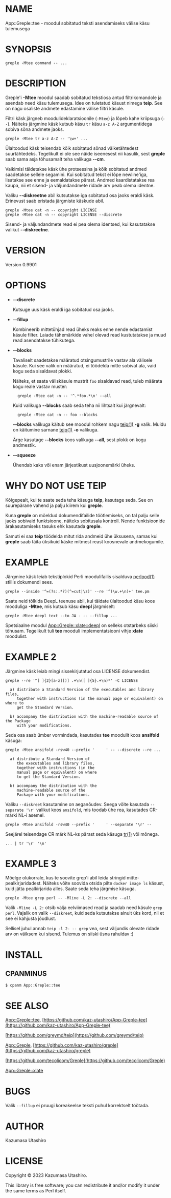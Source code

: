 # NAME

App::Greple::tee - moodul sobitatud teksti asendamiseks välise käsu tulemusega

# SYNOPSIS

    greple -Mtee command -- ...

# DESCRIPTION

Greple'i **-Mtee** moodul saadab sobitatud tekstiosa antud filtrikomandole ja asendab need käsu tulemusega. Idee on tuletatud käsust nimega **teip**. See on nagu osaliste andmete edastamine välise filtri käsule.

Filtri käsk järgneb moodulideklaratsioonile (`-Mtee`) ja lõpeb kahe kriipsuga (`--`). Näiteks järgmine käsk kutsub käsu `tr` käsu `a-z A-Z` argumentidega sobiva sõna andmete jaoks.

    greple -Mtee tr a-z A-Z -- '\w+' ...

Ülaltoodud käsk teisendab kõik sobitatud sõnad väiketähtedest suurtähtedeks. Tegelikult ei ole see näide iseenesest nii kasulik, sest **greple** saab sama asja tõhusamalt teha valikuga **--cm**.

Vaikimisi täidetakse käsk ühe protsessina ja kõik sobitatud andmed saadetakse sellele segamini. Kui sobitatud tekst ei lõpe newline'iga, lisatakse see enne ja eemaldatakse pärast. Andmed kaardistatakse rea kaupa, nii et sisend- ja väljundandmete ridade arv peab olema identne.

Valiku **--diskreetne** abil kutsutakse iga sobitatud osa jaoks eraldi käsk. Erinevust saab eristada järgmiste käskude abil.

    greple -Mtee cat -n -- copyright LICENSE
    greple -Mtee cat -n -- copyright LICENSE --discrete

Sisend- ja väljundandmete read ei pea olema identsed, kui kasutatakse valikut **--diskreetne**.

# VERSION

Version 0.9901

# OPTIONS

- **--discrete**

    Kutsuge uus käsk eraldi iga sobitatud osa jaoks.

- **--fillup**

    Kombineerib mittetühjad read üheks reaks enne nende edastamist käsule filter. Laiade tähemärkide vahel olevad read kustutatakse ja muud read asendatakse tühikutega.

- **--blocks**

    Tavaliselt saadetakse määratud otsingumustrile vastav ala välisele käsule. Kui see valik on määratud, ei töödelda mitte sobivat ala, vaid kogu seda sisaldavat plokki.

    Näiteks, et saata väliskäsule mustrit `foo` sisaldavad read, tuleb määrata kogu reale vastav muster:

        greple -Mtee cat -n -- '^.*foo.*\n' --all

    Kuid valikuga **--blocks** saab seda teha nii lihtsalt kui järgnevalt:

        greple -Mtee cat -n -- foo --blocks

    **--blocks** valikuga käitub see moodul rohkem nagu [teip(1)](http://man.he.net/man1/teip) **-g** valik. Muidu on käitumine sarnane [teip(1)](http://man.he.net/man1/teip) **-o** valikuga.

    Ärge kasutage **--blocks** koos valikuga **--all**, sest plokk on kogu andmestik.

- **--squeeze**

    Ühendab kaks või enam järjestikust uusjoonemärki üheks.

# WHY DO NOT USE TEIP

Kõigepealt, kui te saate seda teha käsuga **teip**, kasutage seda. See on suurepärane vahend ja palju kiirem kui **greple**.

Kuna **greple** on mõeldud dokumendifailide töötlemiseks, on tal palju selle jaoks sobivaid funktsioone, näiteks sobitusala kontroll. Nende funktsioonide ärakasutamiseks tasuks ehk kasutada **greple**.

Samuti ei saa **teip** töödelda mitut rida andmeid ühe üksusena, samas kui **greple** saab täita üksikuid käske mitmest reast koosnevale andmekogumile.

# EXAMPLE

Järgmine käsk leiab tekstiplokid Perli moodulifailis sisalduva [perlpod(1)](http://man.he.net/man1/perlpod) stiilis dokumendi sees.

    greple --inside '^=(?s:.*?)(^=cut|\z)' --re '^(\w.+\n)+' tee.pm

Saate neid tõlkida DeepL teenuse abil, kui täidate ülaltoodud käsu koos mooduliga **-Mtee**, mis kutsub käsu **deepl** järgmiselt:

    greple -Mtee deepl text --to JA - -- --fillup ...

Spetsiaalne moodul [App::Greple::xlate::deepl](https://metacpan.org/pod/App%3A%3AGreple%3A%3Axlate%3A%3Adeepl) on selleks otstarbeks siiski tõhusam. Tegelikult tuli **tee** mooduli implementatsiooni vihje **xlate** moodulist.

# EXAMPLE 2

Järgmine käsk leiab mingi sissekirjutatud osa LICENSE dokumendist.

    greple --re '^[ ]{2}[a-z][)] .+\n([ ]{5}.+\n)*' -C LICENSE

      a) distribute a Standard Version of the executables and library files,
         together with instructions (in the manual page or equivalent) on where to
         get the Standard Version.
    
      b) accompany the distribution with the machine-readable source of the Package
         with your modifications.
    

Seda osa saab ümber vormindada, kasutades **tee** moodulit koos **ansifold** käsuga:

    greple -Mtee ansifold -rsw40 --prefix '     ' -- --discrete --re ...

      a) distribute a Standard Version of
         the executables and library files,
         together with instructions (in the
         manual page or equivalent) on where
         to get the Standard Version.
    
      b) accompany the distribution with the
         machine-readable source of the
         Package with your modifications.

Valiku `--diskreet` kasutamine on aeganõudev. Seega võite kasutada `--separate '\r'` valikut koos `ansifold`, mis toodab ühe rea, kasutades CR-märki NL-i asemel.

    greple -Mtee ansifold -rsw40 --prefix '     ' --separate '\r' --

Seejärel teisendage CR märk NL-ks pärast seda käsuga [tr(1)](http://man.he.net/man1/tr) või mõnega.

    ... | tr '\r' '\n'

# EXAMPLE 3

Mõelge olukorrale, kus te soovite grep'i abil leida stringid mitte-pealkirjaridadest. Näiteks võite soovida otsida pilte `docker image ls` käsust, kuid jätta pealkirjarida alles. Saate seda teha järgmise käsuga.

    greple -Mtee grep perl -- -Mline -L 2: --discrete --all

Valik `-Mline -L 2:` otsib välja eelviimased read ja saadab need käsule `grep perl`. Vajalik on valik `--diskreet`, kuid seda kutsutakse ainult üks kord, nii et see ei kahjusta jõudlust.

Sellisel juhul annab `teip -l 2- -- grep` vea, sest väljundis olevate ridade arv on väiksem kui sisend. Tulemus on siiski üsna rahuldav :)

# INSTALL

## CPANMINUS

    $ cpanm App::Greple::tee

# SEE ALSO

[App::Greple::tee](https://metacpan.org/pod/App%3A%3AGreple%3A%3Atee), [https://github.com/kaz-utashiro/App-Greple-tee](https://github.com/kaz-utashiro/App-Greple-tee)

[https://github.com/greymd/teip](https://github.com/greymd/teip)

[App::Greple](https://metacpan.org/pod/App%3A%3AGreple), [https://github.com/kaz-utashiro/greple](https://github.com/kaz-utashiro/greple)

[https://github.com/tecolicom/Greple](https://github.com/tecolicom/Greple)

[App::Greple::xlate](https://metacpan.org/pod/App%3A%3AGreple%3A%3Axlate)

# BUGS

Valik `--fillup` ei pruugi koreakeelse teksti puhul korrektselt töötada.

# AUTHOR

Kazumasa Utashiro

# LICENSE

Copyright © 2023 Kazumasa Utashiro.

This library is free software; you can redistribute it and/or modify
it under the same terms as Perl itself.
